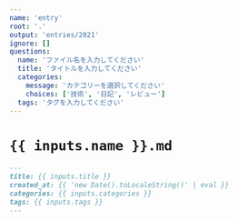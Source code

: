 ```yaml
---
name: 'entry'
root: '.'
output: 'entries/2021'
ignore: []
questions:
  name: 'ファイル名を入力してください'
  title: 'タイトルを入力してください'
  categories:
    message: 'カテゴリーを選択してください'
    choices: ['技術', '日記', 'レビュー']
  tags: 'タグを入力してください'
---
```


# `{{ inputs.name }}.md`

```markdown
---
title: {{ inputs.title }}
created_at: {{ 'new Date().toLocaleString()' | eval }}
categories: {{ inputs.categories }}
tags: {{ inputs.tags }}
---
```
